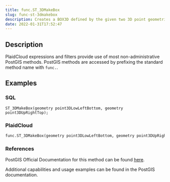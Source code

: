 ```yaml
---
title: func.ST_3DMakeBox
slug: func-st-3dmakebox
description: Creates a BOX3D defined by the given two 3D point geometries
date: 2022-01-31T17:52:47
---
```



## Description


PlaidCloud expressions and filters provide use of most non-administrative PostGIS methods. PostGIS methods are accessed by prefixing the standard method name with `func.`.



## Examples


### SQL



```
ST_3DMakeBox(geometry point3DLowLeftBottom, geometry point3DUpRightTop);
```


### PlaidCloud



```python
func.ST_3DMakeBox(geometry point3DLowLeftBottom, geometry point3DUpRightTop)
```


### References


PostGIS Official Documentation for this method can be found [here](https://postgis.net/docs/manual-3.1/ST_3DMakeBox.html).



Additional capabilities and usage examples can be found in the PostGIS documentation.

